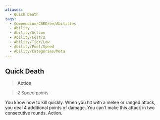 ```yaml
---
aliases:
  - Quick Death
tags:
  - Compendium/CSRD/en/Abilities
  - Ability
  - Ability/Action
  - Ability/Cost/2
  - Ability/Tier/Low
  - Ability/Pool/Speed
  - Ability/Categories/Meta
---
```

  
    
## Quick Death    
>**Action**    
>2 Speed points  
    
You know how to kill quickly. When you hit with a melee or ranged attack, you deal 4 additional points of damage. You can't make this attack in two consecutive rounds. Action.